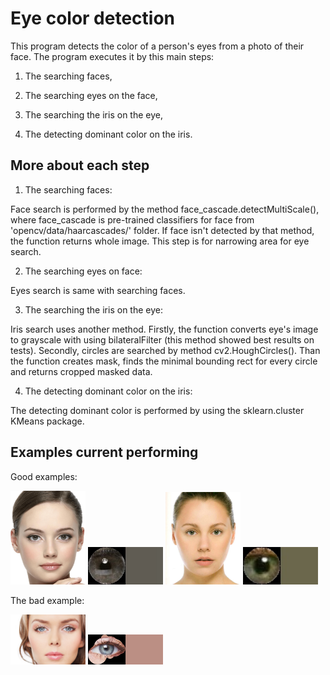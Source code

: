 # Eye color detection

This program detects the color of a person's eyes from a photo of their face. The program executes it by this main steps:

1. The searching faces,

2. The searching eyes on the face,

3. The searching the iris on the eye,

4. The detecting dominant color on the iris.


## More about each step

1. The searching faces:

Face search is performed by the method face_cascade.detectMultiScale(), where face_cascade is pre-trained classifiers for face from 'opencv/data/haarcascades/' folder. If face isn't detected by that method, the function returns whole image.
This step is for narrowing area for eye search. 

2. The searching eyes on face:

Eyes search is same with searching faces.

3. The searching the iris on the eye:

Iris search uses another method. Firstly, the function converts eye's image to grayscale with using bilateralFilter (this method showed best results on tests). Secondly, circles are searched by method cv2.HoughCircles(). Than the function creates mask, finds the minimal bounding rect for every circle and returns cropped masked data.

4. The detecting dominant color on the iris:

The detecting dominant color is performed by using the sklearn.cluster KMeans package.


## Examples current performing

Good examples:

<img src="https://github.com/AleksAllav/detectEyesColor/blob/master/pictures/faces/face1.jpg" width="120">
<img src="https://github.com/AleksAllav/detectEyesColor/blob/master/pictures/eyeColors/face1_eye2_grey_iris0_dominantEyeColor.jpg" width="120">

<img src="https://github.com/AleksAllav/detectEyesColor/blob/master/pictures/faces/face2.jpg" width="120">
<img src="https://github.com/AleksAllav/detectEyesColor/blob/master/pictures/eyeColors/face2_eye2_grey_iris0_dominantEyeColor.jpg" width="120">

The bad example:

<img src="https://github.com/AleksAllav/detectEyesColor/blob/master/pictures/faces/face3.jpg" width="120">
<img src="https://github.com/AleksAllav/detectEyesColor/blob/master/pictures/eyeColors/face3_eye2_grey_iris0_dominantEyeColor.jpg" width="120">


